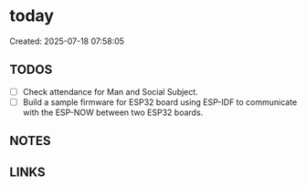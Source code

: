 # today

Created: 2025-07-18 07:58:05

## TODOS
- [ ] Check attendance for Man and Social Subject.
- [ ] Build a sample firmware for ESP32 board using ESP-IDF to communicate with the ESP-NOW between two ESP32 boards.

## NOTES


## LINKS
